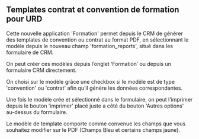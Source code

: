 Templates contrat et convention de formation pour URD
-----------------------------------------------------

Cette nouvelle application 'Formation' permet depuis le CRM 
de générer des templates de convention ou contrat au format PDF, en sélectionnant 
le modèle depuis le nouveau champ 'formation_reports', 
situé dans les formulaire de CRM.

On peut créer ces modèles depuis l’onglet ‘Formation’ ou depuis un formulaire CRM directement.

On choisi sur le modèle grâce une checkbox si le modèle est de type 'convention' ou 'contrat' afin 
qu’il génère les données correspondantes.

Une fois le modèle crée et sélectionné dans le formulaire, on peut l’imprimer depuis 
le bouton 'imprimer' placé juste a côté du bouton 'Autres options' au-dessus du formulaire.

Le modèle de template comporte comme convenue les champs que vous souhaitez modifier sur le PDF 
(Champs Bleu et certains champs jaune).




